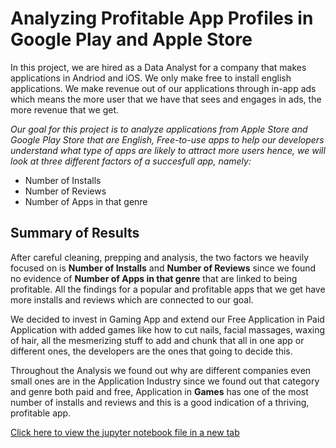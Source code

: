 # Analyzing Profitable App Profiles in Google Play and Apple Store
In this project, we are hired as a Data Analyst for a company that makes applications in Andriod and iOS. We only make free to install english applications. We make revenue out of our applications through in-app ads which means the more user that we have that sees and engages in ads, the more revenue that we get. 

*Our goal for this project is to analyze applications from Apple Store and Google Play Store that are English, Free-to-use apps to help our developers understand what type of apps are likely to attract more users hence, we will look at three different factors of a succesfull app, namely:*
- Number of Installs
- Number of Reviews
- Number of Apps in that genre

## Summary of Results
After careful cleaning, prepping and analysis, the two factors we heavily focused on is **Number of Installs** and **Number of Reviews** since we found no evidence of **Number of Apps in that genre** that are linked to being profitable. All the findings for a popular and profitable apps that we get have more installs and reviews which are connected to our goal.

We decided to invest in Gaming App and extend our Free Application in Paid Application with added games like how to cut nails, facial massages, waxing of hair, all the mesmerizing stuff to add and chunk that all in one app or different ones, the developers are the ones that going to decide this.

Throughout the Analysis we found out why are different companies even small ones are in the Application Industry since we found out that category and genre both paid and free, Application in **Games** has one of the most number of installs and reviews and this is a good indication of a thriving, profitable app.

[Click here to view the jupyter notebook file in a new tab](https://nbviewer.jupyter.org/github/PrynsTag/Analyzing-Profitable-App-Profiles-in-Google-Play-and-Apple-Store/blob/master/first-guided-project.ipynb)
